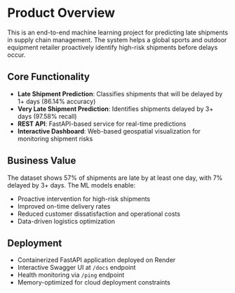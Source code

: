 # Product Overview

This is an end-to-end machine learning project for predicting late shipments in supply chain management. The system helps a global sports and outdoor equipment retailer proactively identify high-risk shipments before delays occur.

## Core Functionality

- **Late Shipment Prediction**: Classifies shipments that will be delayed by 1+ days (86.14% accuracy)
- **Very Late Shipment Prediction**: Identifies shipments delayed by 3+ days (97.58% recall)
- **REST API**: FastAPI-based service for real-time predictions
- **Interactive Dashboard**: Web-based geospatial visualization for monitoring shipment risks

## Business Value

The dataset shows 57% of shipments are late by at least one day, with 7% delayed by 3+ days. The ML models enable:
- Proactive intervention for high-risk shipments
- Improved on-time delivery rates
- Reduced customer dissatisfaction and operational costs
- Data-driven logistics optimization

## Deployment

- Containerized FastAPI application deployed on Render
- Interactive Swagger UI at `/docs` endpoint
- Health monitoring via `/ping` endpoint
- Memory-optimized for cloud deployment constraints